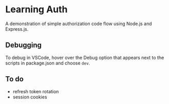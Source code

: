 # Learning Auth

A demonstration of simple authorization code flow using Node.js and Express.js.

## Debugging

To debug in VSCode, hover over the Debug option that appears next to the scripts in package.json and choose `dev`.

## To do

- refresh token rotation
- session cookies
